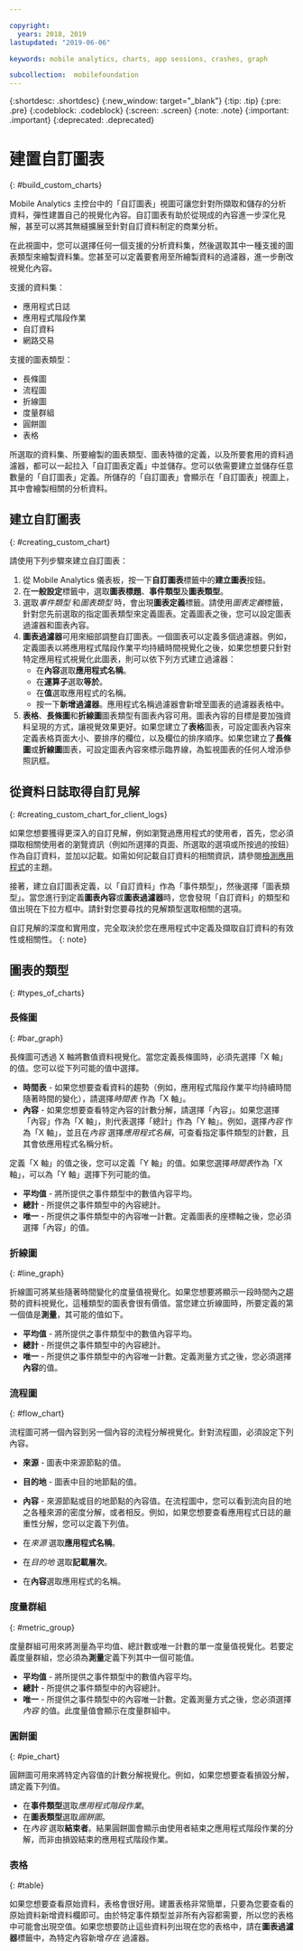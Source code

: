 ```yaml
---

copyright:
  years: 2018, 2019
lastupdated: "2019-06-06"

keywords: mobile analytics, charts, app sessions, crashes, graph

subcollection:  mobilefoundation
---
```


{:shortdesc: .shortdesc}
{:new_window: target="_blank"}
{:tip: .tip}
{:pre: .pre}
{:codeblock: .codeblock}
{:screen: .screen}
{:note: .note}
{:important: .important}
{:deprecated: .deprecated}

# 建置自訂圖表
{: #build_custom_charts}

Mobile Analytics 主控台中的「自訂圖表」視圖可讓您針對所擷取和儲存的分析資料，彈性建置自己的視覺化內容。自訂圖表有助於從現成的內容進一步深化見解，甚至可以將其無縫擴展至針對自訂資料制定的商業分析。

在此視圖中，您可以選擇任何一個支援的分析資料集，然後選取其中一種支援的圖表類型來繪製資料集。您甚至可以定義要套用至所繪製資料的過濾器，進一步刪改視覺化內容。  

支援的資料集：
 * 應用程式日誌
 * 應用程式階段作業
 * 自訂資料
 * 網路交易

支援的圖表類型：
 * 長條圖
 * 流程圖
 * 折線圖
 * 度量群組
 * 圓餅圖
 * 表格

所選取的資料集、所要繪製的圖表類型、圖表特徵的定義，以及所要套用的資料過濾器，都可以一起拉入「自訂圖表定義」中並儲存。您可以依需要建立並儲存任意數量的「自訂圖表」定義。所儲存的「自訂圖表」會顯示在「自訂圖表」視圖上，其中會繪製相關的分析資料。

## 建立自訂圖表
{: #creating_custom_chart}

請使用下列步驟來建立自訂圖表：

1.  從 Mobile Analytics 儀表板，按一下**自訂圖表**標籤中的**建立圖表**按鈕。
2.  在**一般設定**標籤中，選取**圖表標題**、**事件類型**及**圖表類型**。
3.  選取*事件類型* 和*圖表類型* 時，會出現**圖表定義**標籤。請使用*圖表定義*標籤，針對您先前選取的指定圖表類型來定義圖表。定義圖表之後，您可以設定圖表過濾器和圖表內容。
4.  **圖表過濾器**可用來細部調整自訂圖表。一個圖表可以定義多個過濾器。例如，定義圖表以將應用程式階段作業平均持續時間視覺化之後，如果您想要只針對特定應用程式視覺化此圖表，則可以依下列方式建立過濾器：
    * 在**內容**選取**應用程式名稱**。
    * 在**運算子**選取**等於**。
    * 在**值**選取應用程式的名稱。
    * 按一下**新增過濾器**。應用程式名稱過濾器會新增至圖表的過濾器表格中。
5.  **表格**、**長條圖**和**折線圖**圖表類型有圖表內容可用。圖表內容的目標是要加強資料呈現的方式，讓視覺效果更好。如果您建立了**表格**圖表，可設定圖表內容來定義表格頁面大小、要排序的欄位，以及欄位的排序順序。如果您建立了**長條圖**或**折線圖**圖表，可設定圖表內容來標示臨界線，為監視圖表的任何人增添參照訊框。

## 從資料日誌取得自訂見解
{: #creating_custom_chart_for_client_logs}    

如果您想要獲得更深入的自訂見解，例如瀏覽過應用程式的使用者，首先，您必須擷取相關使用者的瀏覽資訊（例如所選擇的頁面、所選取的選項或所按過的按鈕）作為自訂資料，並加以記載。如需如何記載自訂資料的相關資訊，請參閱[檢測應用程式](/docs/services/mobilefoundation?topic=mobilefoundation-instrument_your_app#instrument_your_app)的主題。

接著，建立自訂圖表定義，以「自訂資料」作為「事件類型」，然後選擇「圖表類型」。當您進行到定義**圖表內容**或**圖表過濾器**時，您會發現「自訂資料」的類型和值出現在下拉方框中。請針對您要尋找的見解類型選取相關的選項。  

自訂見解的深度和實用度，完全取決於您在應用程式中定義及擷取自訂資料的有效性或相關性。
{: note}

## 圖表的類型
{: #types_of_charts}

### 長條圖
{:  #bar_graph}

長條圖可透過 X 軸將數值資料視覺化。當您定義長條圖時，必須先選擇「X 軸」的值。您可以從下列可能的值中選擇。

* **時間表** - 如果您想要查看資料的趨勢（例如，應用程式階段作業平均持續時間隨著時間的變化），請選擇*時間表* 作為「X 軸」。
* **內容** - 如果您想要查看特定內容的計數分解，請選擇「內容」。如果您選擇「內容」作為「X 軸」，則代表選擇「總計」作為「Y 軸」。例如，選擇*內容* 作為「X 軸」，並且在*內容* 選擇*應用程式名稱*，可查看指定事件類型的計數，且其會依應用程式名稱分析。

定義「X 軸」的值之後，您可以定義「Y 軸」的值。如果您選擇*時間表*作為「X 軸」，可以為「Y 軸」選擇下列可能的值。

* **平均值** - 將所提供之事件類型中的數值內容平均。
* **總計** - 所提供之事件類型中的內容總計。
* **唯一** - 所提供之事件類型中的內容唯一計數。定義圖表的座標軸之後，您必須選擇「內容」的值。

### 折線圖
{:  #line_graph}

折線圖可將某些隨著時間變化的度量值視覺化。如果您想要將顯示一段時間內之趨勢的資料視覺化，這種類型的圖表會很有價值。當您建立折線圖時，所要定義的第一個值是**測量**，其可能的值如下。

* **平均值** - 將所提供之事件類型中的數值內容平均。
* **總計** - 所提供之事件類型中的內容總計。
* **唯一** - 所提供之事件類型中的內容唯一計數。定義測量方式之後，您必須選擇**內容**的值。

### 流程圖
{:  #flow_chart}

流程圖可將一個內容到另一個內容的流程分解視覺化。針對流程圖，必須設定下列內容。

* **來源** - 圖表中來源節點的值。
* **目的地** - 圖表中目的地節點的值。
* **內容** - 來源節點或目的地節點的內容值。在流程圖中，您可以看到流向目的地之各種來源的密度分解，或者相反。例如，如果您想要查看應用程式日誌的嚴重性分解，您可以定義下列值。

* 在*來源* 選取**應用程式名稱**。
* 在*目的地* 選取**記載層次**。
* 在**內容**選取應用程式的名稱。

### 度量群組
{:  #metric_group}

度量群組可用來將測量為平均值、總計數或唯一計數的單一度量值視覺化。若要定義度量群組，您必須為**測量**定義下列其中一個可能值。

* **平均值** - 將所提供之事件類型中的數值內容平均。
* **總計** - 所提供之事件類型中的內容總計。
* **唯一** - 所提供之事件類型中的內容唯一計數。定義測量方式之後，您必須選擇*內容* 的值。此度量值會顯示在度量群組中。

### 圓餅圖
{:  #pie_chart}

圓餅圖可用來將特定內容值的計數分解視覺化。例如，如果您想要查看損毀分解，請定義下列值。

* 在**事件類型**選取*應用程式階段作業*。
* 在**圖表類型**選取*圓餅圖*。
* 在*內容* 選取**結束者**。結果圓餅圖會顯示由使用者結束之應用程式階段作業的分解，而非由損毀結束的應用程式階段作業。

### 表格
{:  #table}

如果您想要查看原始資料，表格會很好用。建置表格非常簡單，只要為您要查看的原始資料新增資料欄即可。由於特定事件類型並非所有內容都需要，所以您的表格中可能會出現空值。如果您想要防止這些資料列出現在您的表格中，請在**圖表過濾器**標籤中，為特定內容新增*存在* 過濾器。
